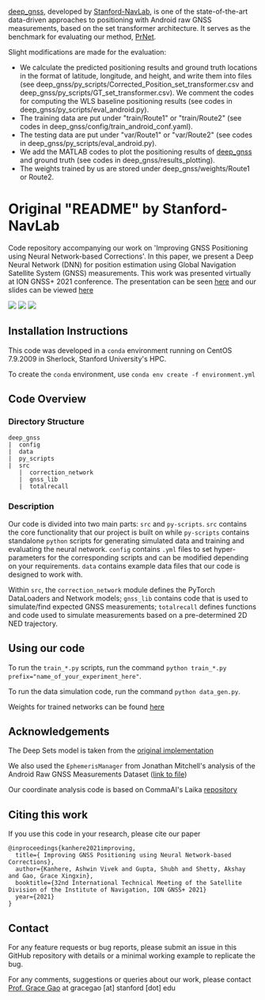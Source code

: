 [deep_gnss](https://github.com/Stanford-NavLab/deep_gnss), developed by [Stanford-NavLab](https://github.com/Stanford-NavLab), is one of the state-of-the-art data-driven approaches to positioning with Android raw GNSS measurements, based on the set transformer architecture. It serves as the benchmark for evaluating our method, [PrNet](https://github.com/Aaron-WengXu/GNSS-ND).

Slight modifications are made for the evaluation:
* We calculate the predicted positioning results and ground truth locations in the format of latitude, longitude, and height, and write them into files (see deep_gnss/py_scripts/Corrected_Position_set_transformer.csv and deep_gnss/py_scripts/GT_set_transformer.csv). We comment the codes for computing the WLS baseline positioning results (see codes in deep_gnss/py_scripts/eval_android.py).
* The training data are put under "train/Route1" or "train/Route2" (see codes in deep_gnss/config/train_android_conf.yaml).
* The testing data are put under "var/Route1" or "var/Route2" (see codes in deep_gnss/py_scripts/eval_android.py).
* We add the MATLAB codes to plot the positioning results of [deep_gnss](https://github.com/Stanford-NavLab/deep_gnss) and ground truth (see codes in deep_gnss/results_plotting).
* The weights trained by us are stored under deep_gnss/weights/Route1 or Route2.

# Original "README" by Stanford-NavLab
Code repository accompanying our work on 'Improving GNSS Positioning using Neural Network-based Corrections'. In this paper, we present a Deep Neural Network (DNN) for position estimation using Global Navigation Satellite System (GNSS) measurements. This work was presented virtually at ION GNSS+ 2021 conference. The presentation can be seen [here](https://youtu.be/_ZeEkEPwtAw) and our slides can be viewed [here](https://stanford.box.com/s/dj2eg3v886u408s234p92r52nok8twst) 

<!--- Badge for paper link---> <a href="https://stanford.box.com/s/vt1pq3nppz0he5i57vux02c1349x23r1"><img src="https://img.shields.io/badge/ION%20GNSS%2B%202021-paper-informational"/></a>
<!--- Badge for slides link---><a href="https://stanford.box.com/s/dj2eg3v886u408s234p92r52nok8twst"><img src="https://img.shields.io/badge/ION%20GNSS%2B%202021-slides-informational"/></a>
<!--- Badge for video link---><a href="https://youtu.be/_ZeEkEPwtAw"><img src="https://img.shields.io/badge/ION%20GNSS%2B%202021-video-red"/></a>

## Installation Instructions
This code was developed in a `conda` environment running on CentOS 7.9.2009 in Sherlock, Stanford University's HPC. 

To create the `conda` environment, use `conda env create -f environment.yml`


## Code Overview
### Directory Structure
```
deep_gnss
|  config
|  data
|  py_scripts
|  src
   |  correction_network
   |  gnss_lib
   |  totalrecall
```
### Description
Our code is divided into two main parts: `src` and `py-scripts`. `src` contains the core functionality that our project is built on while `py-scripts` contains  standalone `python` scripts for generating simulated data and training and evaluating the neural network. `config` contains `.yml` files to set hyper-parameters for the corresponding scripts and can be modified depending on your requirements. `data` contains example data files that our code is designed to work with.

Within `src`, the `correction_network` module defines the PyTorch DataLoaders and Network models; `gnss_lib` contains code that is used to simulate/find expected GNSS measurements; `totalrecall` defines functions and code used to simulate measurements based on a pre-determined 2D NED trajectory.

## Using our code
To run the `train_*.py` scripts, run the command `python train_*.py prefix="name_of_your_experiment_here"`. 

To run the data simulation code, run the command `python data_gen.py`.

Weights for trained networks can be found [here](https://stanford.box.com/s/pai1cqayccwumfa0289388e8y662p772)

## Acknowledgements
The Deep Sets model is taken from the [original implementation](https://github.com/yassersouri/pytorch-deep-sets)

We also used the `EphemerisManager` from Jonathan Mitchell's analysis of the Android Raw GNSS Measurements Dataset ([link to file]((https://github.com/johnsonmitchelld/gnss-analysis/blob/main/gnssutils/ephemeris_manager.py)))

Our coordinate analysis code is based on CommaAI's Laika [repository](https://github.com/commaai/laika)

## Citing this work
If you use this code in your research, please cite our paper
```
@inproceedings{kanhere2021improving,
  title={ Improving GNSS Positioning using Neural Network-based Corrections},
  author={Kanhere, Ashwin Vivek and Gupta, Shubh and Shetty, Akshay and Gao, Grace Xingxin},
  booktitle={32nd International Technical Meeting of the Satellite Division of the Institute of Navigation, ION GNSS+ 2021}
  year={2021}
}
```
## Contact
For any feature requests or bug reports, please submit an issue in this GitHub repository with details or a minimal working example to replicate the bug.

For any comments, suggestions or queries about our work, please contact [Prof. Grace Gao](https://aa.stanford.edu/person/grace-gao) at gracegao [at] stanford [dot] edu
